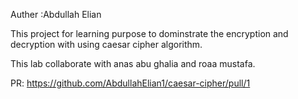 Auther :Abdullah Elian

This project for learning purpose to dominstrate the encryption and decryption with using caesar cipher algorithm.

This lab collaborate with anas abu ghalia and roaa mustafa.

PR: https://github.com/AbdullahElian1/caesar-cipher/pull/1